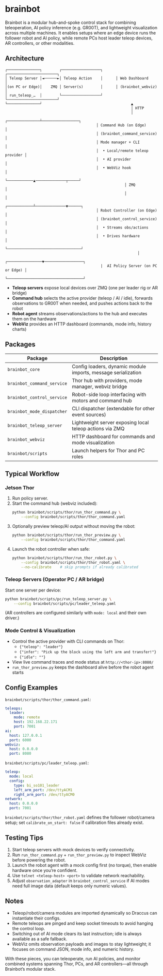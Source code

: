 # brainbot

Brainbot is a modular hub-and-spoke control stack for combining teleoperation, AI policy inference (e.g. GR00T), and lightweight visualization across multiple machines. It enables setups where an edge device runs the follower robot and AI policy, while remote PCs host leader teleop devices, AR controllers, or other modalities.

## Architecture

```
┌───────────────┐        ┌──────────────────┐      ┌───────────────────────┐
│ Teleop Server │◄──────►│ Teleop Action    │      │ Web Dashboard         │
│(on PC or Edge)│    ZMQ │ Server(s)        │      │ (brainbot_webviz)     │
│ run_teleop_…  │        └──────────────────┘      └───────────────────────┘
└───────────────┘                                         ▲
                                                          │ HTTP
                                                          │
                                          ┌───────────────┴─────────────────┐
                                          │ Command Hub (on Edge)           │
                                          │ (brainbot_command_service)      │
                                          │ Mode manager + CLI              │
                                          │  • Local/remote teleop provider │
                                          │  • AI provider                  │
                                          │  • WebViz hook                  │
                                          └────────────▲──────────────┬─────┘
                                                       │ ZMQ          │
                                                       │              │
                                          ┌────────────┴──────────────▼──────┐
                                          │ Robot Controller (on Edge)       │
                                          │ (brainbot_control_service)       │
                                          │  • Streams obs/actions           │
                                          │  • Drives hardware               │
                                          └──────────────────────────────────┘
                                                             │
                                            ┌────────────────▼──────────────────┐
                                            |  AI Policy Server (on PC or Edge) │
                                            └───────────────────────────────────┘
```

- **Teleop servers** expose local devices over ZMQ (one per leader rig or AR bridge)
- **Command hub** selects the active provider (teleop / AI / idle), forwards observations to GR00T when needed, and pushes actions back to the robot
- **Robot agent** streams observations/actions to the hub and executes them on the hardware
- **WebViz** provides an HTTP dashboard (commands, mode info, history charts)

## Packages

| Package | Description |
|---------|-------------|
| `brainbot_core` | Config loaders, dynamic module imports, message serialization |
| `brainbot_command_service` | Thor hub with providers, mode manager, webviz bridge |
| `brainbot_control_service` | Robot-side loop interfacing with motors and command hub |
| `brainbot_mode_dispatcher` | CLI dispatcher (extendable for other event sources) |
| `brainbot_teleop_server` | Lightweight server exposing local teleop actions via ZMQ |
| `brainbot_webviz` | HTTP dashboard for commands and mode visualization |
| `brainbot/scripts` | Launch helpers for Thor and PC roles |

## Typical Workflow

### Jetson Thor
1. Run policy server.
2. Start the command hub (webviz included):
   ```bash
   python brainbot/scripts/thor/run_thor_command.py \
       --config brainbot/scripts/thor/thor_command.yaml
   ```
3. Optionally preview teleop/AI output without moving the robot:
   ```bash
   python brainbot/scripts/thor/run_thor_preview.py \
       --config brainbot/scripts/thor/thor_command.yaml
   ```
4. Launch the robot controller when safe:
   ```bash
   python brainbot/scripts/thor/run_thor_robot.py \
       --config brainbot/scripts/thor/thor_robot.yaml \
       --no-calibrate    # skip prompts if already calibrated
   ```

### Teleop Servers (Operator PC / AR bridge)
Start one server per device:
```bash
python brainbot/scripts/pc/run_teleop_server.py \
    --config brainbot/scripts/pc/leader_teleop.yaml
```
(AR controllers are configured similarly with `mode: local` and their own driver.)

### Mode Control & Visualization
- Control the active provider with CLI commands on Thor:
  - `{"teleop": "leader"}`
  - `{"infer": "Pick up the block using the left arm and transfer!"}`
  - `{"idle": ""}`
- View live command traces and mode status at `http://<thor-ip>:8080/`
- `run_thor_preview.py` keeps the dashboard alive before the robot agent starts

## Config Examples

`brainbot/scripts/thor/thor_command.yaml`:
```yaml
teleops:
  leader:
    mode: remote
    host: 192.168.22.171
    port: 7001
ai:
  host: 127.0.0.1
  port: 6000
webviz:
  host: 0.0.0.0
  port: 8080
```

`brainbot/scripts/pc/leader_teleop.yaml`:
```yaml
teleop:
  mode: local
  config:
    type: bi_so101_leader
    left_arm_port: /dev/ttyACM1
    right_arm_port: /dev/ttyACM0
network:
  host: 0.0.0.0
  port: 7001
```

`brainbot/scripts/thor/thor_robot.yaml` defines the follower robot/camera setup; set `calibrate_on_start: false` if calibration files already exist.

## Testing Tips
1. Start teleop servers with mock devices to verify connectivity.
2. Run `run_thor_command.py` + `run_thor_preview.py` to inspect WebViz before powering the robot.
3. Launch the robot agent with a mock config first (no torque), then enable hardware once you’re confident.
4. Use `telnet <teleop-host> <port>` to validate network reachability.
5. Adjust `observation_adapter` in `brainbot_control_service` if AI modes need full image data (default keeps only numeric values).

## Notes
- Teleop/robot/camera modules are imported dynamically so Draccus can instantiate their configs.
- Remote teleops are pinged and keep socket timeouts to avoid hanging the control loop.
- Switching out of AI mode clears its last instruction; idle is always available as a safe fallback.
- WebViz omits observation payloads and images to stay lightweight; it focuses on command JSON, mode info, and numeric history.

With these pieces, you can teleoperate, run AI policies, and monitor combined systems spanning Thor, PCs, and AR controllers—all through Brainbot’s modular stack.
